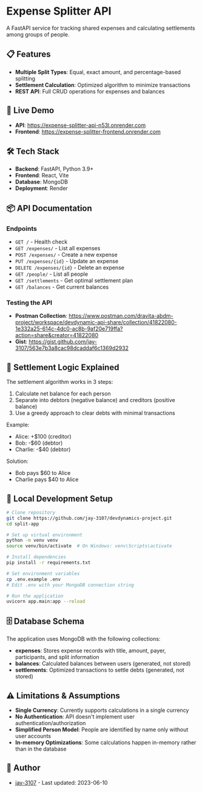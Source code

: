 # Expense Splitter API

A FastAPI service for tracking shared expenses and calculating settlements among groups of people.

## 📋 Features

- **Multiple Split Types**: Equal, exact amount, and percentage-based splitting
- **Settlement Calculation**: Optimized algorithm to minimize transactions
- **REST API**: Full CRUD operations for expenses and balances

## 🚀 Live Demo

- **API**: https://expense-splitter-api-n53l.onrender.com
- **Frontend**: https://expense-splitter-frontend.onrender.com

## 🛠️ Tech Stack

- **Backend**: FastAPI, Python 3.9+
- **Frontend**: React, Vite
- **Database**: MongoDB
- **Deployment**: Render

## 📦 API Documentation

### Endpoints

- `GET /` - Health check
- `GET /expenses/` - List all expenses
- `POST /expenses/` - Create a new expense
- `PUT /expenses/{id}` - Update an expense
- `DELETE /expenses/{id}` - Delete an expense
- `GET /people/` - List all people
- `GET /settlements` - Get optimal settlement plan
- `GET /balances` - Get current balances

### Testing the API

- **Postman Collection**: https://www.postman.com/dravita-abdm-project/workspace/devdynamic-api-share/collection/41822080-1e332a25-614c-4dc0-ac8b-9af20e719ffa?action=share&creator=41822080
- **Gist**: https://gist.github.com/jay-3107/563e7b3a8cac98dcaddaf6c1369d2932

## 🧮 Settlement Logic Explained

The settlement algorithm works in 3 steps:
1. Calculate net balance for each person
2. Separate into debtors (negative balance) and creditors (positive balance)
3. Use a greedy approach to clear debts with minimal transactions

Example:
- Alice: +$100 (creditor)
- Bob: -$60 (debtor)
- Charlie: -$40 (debtor)

Solution:
- Bob pays $60 to Alice
- Charlie pays $40 to Alice

## 🔧 Local Development Setup

```bash
# Clone repository
git clone https://github.com/jay-3107/devdynamics-project.git
cd split-app

# Set up virtual environment
python -m venv venv
source venv/bin/activate  # On Windows: venv\Scripts\activate

# Install dependencies
pip install -r requirements.txt

# Set environment variables
cp .env.example .env
# Edit .env with your MongoDB connection string

# Run the application
uvicorn app.main:app --reload
```

## 🗄️ Database Schema
The application uses MongoDB with the following collections:

- **expenses**: Stores expense records with title, amount, payer, participants, and split information
- **balances**: Calculated balances between users (generated, not stored)
- **settlements**: Optimized transactions to settle debts (generated, not stored)

## ⚠️ Limitations & Assumptions
- **Single Currency**: Currently supports calculations in a single currency
- **No Authentication**: API doesn't implement user authentication/authorization
- **Simplified Person Model**: People are identified by name only without user accounts
- **In-memory Optimizations**: Some calculations happen in-memory rather than in the database

## 👤 Author
- [jay-3107](https://github.com/jay-3107) - Last updated: 2023-06-10

